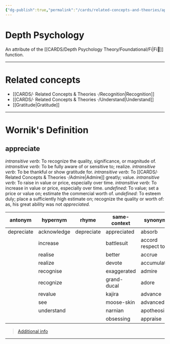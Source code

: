 ```yaml
---
{"dg-publish":true,"permalink":"/cards/related-concepts-and-theories/appreciate/","created":"2023-05-10T21:17:39.397+02:00","updated":"2023-05-12T08:21:17.265+02:00"}
---
```


# Depth Psychology 
An attribute of the [[CARDS/Depth Psychology Theory/Foundational/Fi\|Fi🧭]] function. 

---
# Related concepts
- [[CARDS/· Related Concepts & Theories ·/Recognition\|Recognition]]
- [[CARDS/· Related Concepts & Theories ·/Understand\|Understand]]
- [[Gratitude\|Gratitude]] 
---
# Wornik's Definition
## appreciate
*intransitive verb*: To recognize the quality, significance, or magnitude of.
*intransitive verb*: To be fully aware of or sensitive to; realize.
*intransitive verb*: To be thankful or show gratitude for.
*intransitive verb*: To [[CARDS/· Related Concepts & Theories ·/Admire\|Admire]] greatly; value.
*intransitive verb*: To raise in value or price, especially over time.
*intransitive verb*: To increase in value or price, especially over time.
*undefined*: To value; set a price or value on; estimate the commercial worth of.
*undefined*: To esteem duly; place a sufficiently high estimate on; recognize the quality or worth of: as, his great ability was not <em>appreciated.</em>

| antonym |hypernym |rhyme |same-context |synonym |variant |verb-form |
| --- | --- | --- | --- | --- | --- | --- |
| depreciate | acknowledge | depreciate | appreciated | absorb | rise | appreciated |
|  | increase |  | battlesuit | accord respect to |  | appreciates |
|  | realise |  | better | accrue |  | appreciating |
|  | realize |  | devote | accumulate |  |  |
|  | recognise |  | exaggerated | admire |  |  |
|  | recognize |  | grand-ducal | adore |  |  |
|  | revalue |  | kajira | advance |  |  |
|  | see |  | moose-skin | advanced |  |  |
|  | understand |  | narnian | apotheosize |  |  |
|  |  |  | obsessing | appraise |  |  |

> [Additional info](https://www.wordnik.com/words/appreciate)
---